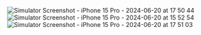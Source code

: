 ![Simulator Screenshot - iPhone 15 Pro - 2024-06-20 at 17 50 44](https://github.com/akulash4rk/NewsFromWorld/assets/159540365/2fb693a9-fddd-4575-a61e-4bd949eb8e04) ![Simulator Screenshot - iPhone 15 Pro - 2024-06-20 at 15 52 54](https://github.com/akulash4rk/NewsFromWorld/assets/159540365/2fee7815-ca8e-442e-9632-8521eb922633) ![Simulator Screenshot - iPhone 15 Pro - 2024-06-20 at 17 51 03](https://github.com/akulash4rk/NewsFromWorld/assets/159540365/ef6db0f8-d6b9-4722-940e-a99e97ccab78)
